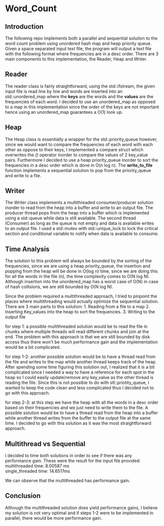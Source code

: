 # Word_Count

## Introduction 
The following repo implements both a parallel and sequential solution to the word count problem using unordered hash map and heap priority queue. Given a space separated input text file, the program will output a text file with the following format <Word  Frequency> where frequencies are in a desc order. There are 3 main components to this implementation, the Reader, Heap and Writer.
  
## Reader
  The reader class is fairly straightforward, using the std::ifstream, the given input file is read line by line and words are inserted into an std::unordered_map where the **keys** are the words and the **values** are the frequencies of each word. I decided to use an unordered_map as opposed to a map in this implementation since the order of the keys are not important hence using an unordered_map guarantees a O(1) look up.
  
## Heap
  The Heap class is essentially a wrapper for the std::priority_queue however, since we would want to compare the frequencies of each word with each other as oppose to their keys, I implemented a compare struct which overwrites the _()_ operator inorder to compare the values of 2 key_value pairs. Furthermore I decided to use a heap priority_queue inorder to sort the frequencies in a desc order which is done in O(n log n). The **write_to_file** function implements a sequential solution to pop from the priority_queue and write to a file.
  
 ## Writer
  The Writer class implements a multithreaded consumer/producer solution inorder to read from the heap into a buffer and write to an output file. The producer thread pops from the heap into a buffer which is implemented using a std::queue while data is still available. The second thread (Consumer) as long as the queue is not empty and data is available writes to an output file. I used a std::mutex with std::unique_lock to lock the critical section and conditional variable to notify when data is available to consume.
  
## Time Analysis
   The solution to this problem will always be bounded by the sorting of the frequencies, since we are using a heap priority_queue, the insertion and popping from the heap will be done in O(log n) time, since we are doing this for all the  words in the file (n), the time complexity comes to O(N log N). Although insertion into the unordered_map has a worst case of O(N) in case of hash collisions, we are still bounded by O(N log N). 
  
   Since the problem required a multithreaded approach, I tried to pinpoint the places where multithreading would actually optimize the sequential solution. There are 3 main parts to this solution:
      1. Reading from a file to a map
      2. Inserting Key_values into the heap to sort the frequencies.
      3. Writing to the output file

  for step 1: a possible multithreaded solution would be to read the file in chunks where multiple threads will read different chunks and join at the end. The problem with this approach is that we are still bounded by disk access thus there won't be much performance gain and the implementation would be a bit complicated. 

  for step 1-2: another possible solution would be to have a thread read from the file and writes to the map while another thread keeps track of the heap. After spending some time figuring this solution out, I realized that it is a bit complicated since I needed a way to have a reference for each spot in the heap so I could easily update/remove any key_value as the other thread is reading the file. Since this is not possible to do with stl::priotity_queue, I wanted to keep the code clean and less complicated thus I decided not to go with this approach. 
  
  for step 2-3: at this step we have the heap with all the words in a desc order based on their frequencies and we just need to write them to the file. A possible solution would be to have a thread read from the heap into a buffer while another thread writes from the buffer to the output file at the same time. I decided to go with this solution as it was the most straightforward approach. 

 ## Multithread vs Sequential
  I decided to time both solutions in order to see if there was any performance gain. These were the result for the input file provided:
       multithreaded time: 8.00587 ms</br>
       single_threaded time: 14.6517ms
       
  We can observe that the multithreaded has performance gain. 
 
 ## Conclusion
 Although the multithreaded solution does yield performance gains, I believe my solution is not very optimal and if steps 1-2 were to be implemented in parallel, there would be more performance gain. 
